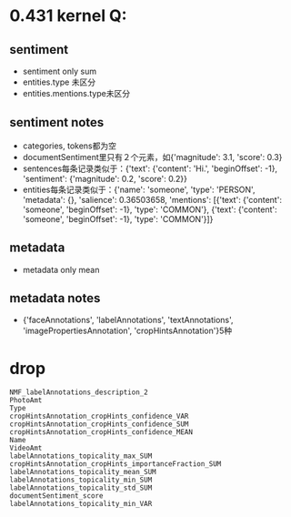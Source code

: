 # 0.431 kernel Q:
## sentiment
* sentiment only sum
* entities.type 未区分
* entities.mentions.type未区分
## sentiment notes
* categories, tokens都为空
* documentSentiment里只有２个元素，如{'magnitude': 3.1, 'score': 0.3}
* sentences每条记录类似于：{'text': {'content': 'Hi.', 'beginOffset': -1}, 'sentiment': {'magnitude': 0.2, 'score': 0.2}}
* entities每条记录类似于：{'name': 'someone', 'type': 'PERSON', 'metadata': {}, 'salience': 0.36503658, 'mentions': [{'text': {'content': 'someone', 'beginOffset': -1}, 'type': 'COMMON'}, {'text': {'content': 'someone', 'beginOffset': -1}, 'type': 'COMMON'}]}
## metadata
* metadata only mean
## metadata notes
* {'faceAnnotations', 'labelAnnotations', 'textAnnotations', 'imagePropertiesAnnotation', 'cropHintsAnnotation'}5种
# drop 
    NMF_labelAnnotations_description_2
    PhotoAmt
    Type
    cropHintsAnnotation_cropHints_confidence_VAR
    cropHintsAnnotation_cropHints_confidence_SUM
    cropHintsAnnotation_cropHints_confidence_MEAN
    Name
    VideoAmt
    labelAnnotations_topicality_max_SUM
    cropHintsAnnotation_cropHints_importanceFraction_SUM
    labelAnnotations_topicality_mean_SUM
    labelAnnotations_topicality_min_SUM
    labelAnnotations_topicality_std_SUM
    documentSentiment_score
    labelAnnotations_topicality_min_VAR
    
